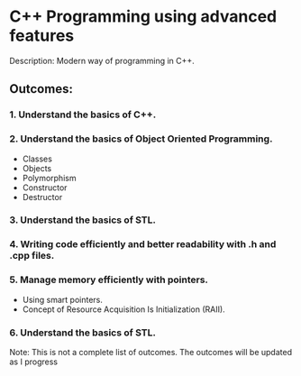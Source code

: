 # C++ Programming using advanced features
Description: Modern way of programming in C++.

## Outcomes:
### 1. Understand the basics of C++.
### 2. Understand the basics of Object Oriented Programming.
* Classes
* Objects
* Polymorphism
* Constructor
* Destructor
### 3. Understand the basics of STL.
### 4. Writing code efficiently and better readability with .h and .cpp files.
### 5. Manage memory efficiently with pointers.
* Using smart pointers.
* Concept of Resource Acquisition Is Initialization (RAII).
### 6. Understand the basics of STL.

Note: This is not a complete list of outcomes. The outcomes will be updated as I progress